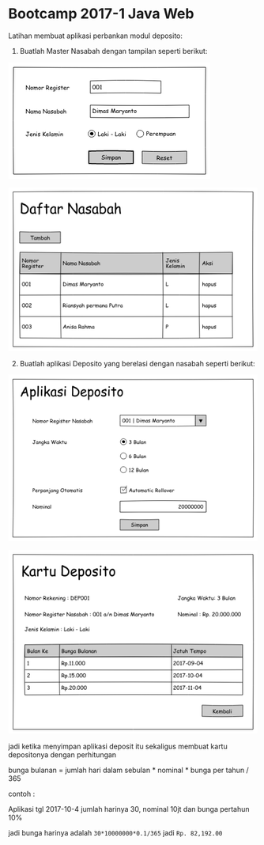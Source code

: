 # Bootcamp 2017-1 Java Web

Latihan membuat aplikasi perbankan modul deposito:

1. Buatlah Master Nasabah dengan tampilan seperti berikut:

![Tambah Nasabah](images/tambahnasabah.png)

![List Nasabah](images/listnasabah.png)

2. Buatlah aplikasi Deposito yang berelasi dengan nasabah seperti berikut:

![Tambah Deposito](images/tambahdeposito.png)

![List Deposito](images/kartudeposito.png)

jadi ketika menyimpan aplikasi deposit itu sekaligus membuat kartu depositonya dengan perhitungan

bunga bulanan = jumlah hari dalam sebulan * nominal * bunga per tahun / 365

contoh : 

Aplikasi tgl 2017-10-4 jumlah harinya 30, nominal 10jt dan bunga pertahun 10%

jadi bunga harinya adalah `30*10000000*0.1/365` jadi `Rp. 82,192.00`
